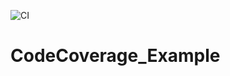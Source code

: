 ![CI](https://github.com/wise4rmgod/CodeCoverage_Example/workflows/CI/badge.svg?branch=master)
# CodeCoverage_Example
